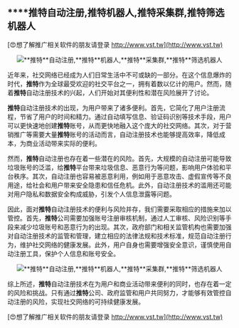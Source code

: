 ## ****推特**自动注册,**推特**机器人,**推特**采集群,**推特**筛选机器人**

[😍想了解推广相关软件的朋友请登录 http://www.vst.tw](http://www.vst.tw)

 <center><img src="https://vst.tw/MP4/tuiguang/png/0.png" alt="**推特**自动注册,**推特**机器人,**推特**采集群,**推特**筛选机器人"></center>

近年来，社交网络已经成为人们日常生活中不可或缺的一部分。在这个信息爆炸的时代，**推特**作为全球最受欢迎的社交平台之一，拥有着数以亿计的用户。然而，随着**推特**自动注册技术的兴起，人们开始对其便利性和潜在风险展开了讨论。

**推特**自动注册技术的出现，为用户带来了诸多便利。首先，它简化了用户注册流程，节省了用户的时间和精力。通过自动填写信息、验证码识别等技术手段，用户可以更快速地创建**推特**账号，从而更快地融入这个庞大的社交网络。其次，对于营销推广等需要大量**推特**账号的活动而言，自动注册技术也能够提高效率，降低成本，为商业活动带来实际的便利。

然而，**推特**自动注册也存在着一些潜在的风险。首先，大规模的自动注册可能导致垃圾账号的泛滥，给**推特**平台带来垃圾信息、恶意行为等问题，影响用户体验和平台秩序。其次，自动注册也容易被恶意利用，例如用于恶意攻击、虚假宣传等不良用途，给社会和用户带来安全隐患和信任危机。此外，自动注册技术的滥用还可能对用户隐私和数据安全构成威胁，引发个人信息泄露等问题。

因此，面对**推特**自动注册技术的便利与风险并存，我们需要采取相应的措施来加以管控。首先，**推特**公司需要加强账号注册审核机制，通过人工审核、风险识别等手段来减少垃圾账号和恶意行为的出现。其次，政府部门和相关监管机构也需要加强对自动注册技术的监管和管理，建立相应的法律法规和技术标准，规范自动注册行为，维护社交网络的健康发展。此外，用户自身也需要增强安全意识，谨慎使用自动注册工具，保护个人信息和账号安全。

 <center><img src="https://vst.tw/MP4/tuiguang/png/2.png" alt="**推特**自动注册,**推特**机器人,**推特**采集群,**推特**筛选机器人"></center>

综上所述，**推特**自动注册技术在为用户和商业活动带来便利的同时，也存在着一定的风险和挑战。只有通过**推特**公司、政府监管和用户共同努力，才能够有效管控自动注册的风险，实现社交网络的可持续健康发展。

[😍想了解推广相关软件的朋友请登录 http://www.vst.tw](http://www.vst.tw)



